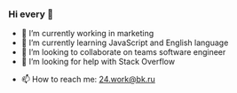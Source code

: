 ### Hi every 👋

<!--
**razor262/razor262** is a ✨ _special_ ✨ repository because its `README.md` (this file) appears on your GitHub profile.

Here are some ideas to get you started:-->

- 🔭 I’m currently working in marketing
- 🌱 I’m currently learning JavaScript and English language
- 👯 I’m looking to collaborate on teams software engineer
- 🤔 I’m looking for help with Stack Overflow
<!--
- 💬 Ask me about 24.work@bk.ru
-->
- 📫 How to reach me: 24.work@bk.ru
<!--
- 😄 Pronouns: ...
- ⚡ Fun fact: ...
-->
